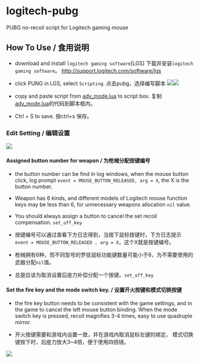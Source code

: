 # logitech-pubg
PUBG no-recoil script for Logitech gaming mouse 

## How To Use / 食用说明


- download and install `logitech gaming software`[LGS]
  下载并安装`logitech gaming software`。
  http://support.logitech.com/software/lgs

- click PUNG in LGS, select `Scripting`.
  点击pubg，选择编写脚本
![](https://github.com/liantian-cn/logitech-pubg/raw/master/20171014103015.png)![](https://github.com/liantian-cn/logitech-pubg/raw/master/20171014103649.png)


- copy and paste script from [adv_mode.lua](https://raw.githubusercontent.com/liantian-cn/logitech-pubg/master/adv_mode.lua) to script box.
  复制[adv_mode.lua](https://raw.githubusercontent.com/liantian-cn/logitech-pubg/master/adv_mode.lua)的代码到脚本框内。

- Ctrl + S to save.
  按ctrl+s 保存。

### Edit Setting / 编辑设置

![](https://github.com/liantian-cn/logitech-pubg/raw/master/20171014104238.png)
  
#### Assigned button number for weapon / 为枪械分配按键编号

- the button number can be find in log windows, when the mouse button click, log prompt `event = MOUSE_BUTTON_RELEASED, arg = X`, the X is the button number.
- Weapon has 6 kinds, and different models of Logitech mouse function keys may be less than 6, for unnecessary weapons allocation `nil` value.
- You should always assign a button to cancel the set recoil compensation. `set_off_key`
 
- 按键编号可以通过查看下方日志得到，当按下鼠标按键时，下方日志提示`event = MOUSE_BUTTON_RELEASED , arg = X`，这个X就是按键编号。
- 枪械拥有6种，而不同型号的罗技鼠标功能键数量可能小于6，为不需要使用的武器分配`nil`值。
- 总是应该为取消设置后座力补偿分配一个按键。`set_off_key`


#### Set the fire key and the mode switch key. / 设置开火按键和模式切换按键


- the fire key button needs to be consistent with the game settings, and in the game to cancel the left mouse button binding.
  When the mode switch key is pressed, recoil magnifies 3-4 times, easy to use quadruple mirror.

- 开火按键需要和游戏内设置一致，并在游戏内取消鼠标左键的绑定。
  模式切换键按下时，后座力放大3~4倍，便于使用四倍镜。

![](https://github.com/liantian-cn/logitech-pubg/raw/master/20171014110324.png)
